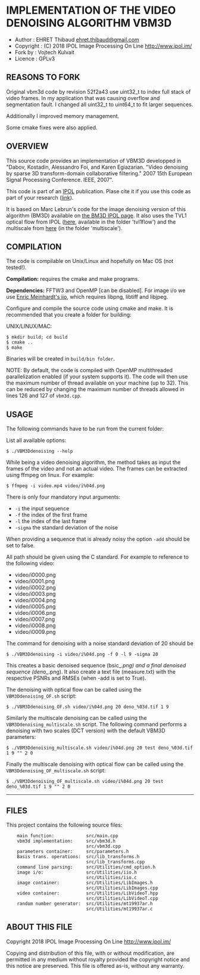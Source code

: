 IMPLEMENTATION OF THE VIDEO DENOISING ALGORITHM VBM3D
=====================================================

* Author    : EHRET Thibaud <ehret.thibaud@gmail.com>
* Copyright : (C) 2018 IPOL Image Processing On Line http://www.ipol.im/
* Fork by    : Vojtech Kulvait
* Licence   : GPLv3


REASONS TO FORK
---------------

Original vbm3d code by revision 52f2a43 use uint32_t to index full stack of video frames. In my application that was causing overflow and segmentation fault. I changed all uint32_t to uint64_t to fit larger sequences.

Additionally I improved memory management.

Some cmake fixes were also applied.

OVERVIEW
--------

This source code provides an implementation of VBM3D developped in "Dabov, Kostadin,
Alessandro Foi, and Karen Egiazarian. "Video denoising by sparse 3D transform-domain
collaborative filtering." 2007 15th European Signal Processing Conference. IEEE, 2007".

This code is part of an [IPOL](http://www.ipol.im/) publication. Plase cite it
if you use this code as part of your research ([link](https://www.ipol.im/pub/art/2021/340/)).

It is based on Marc Lebrun's code for the image denoising version of this algorithm (BM3D)
available on [the BM3D IPOL page](http://www.ipol.im/pub/art/2012/l-bm3d/).
It also uses the TVL1 optical flow from IPOL ([here](http://www.ipol.im/pub/art/2013/26/), available 
in the folder 'tvl1flow') and the multiscale from [here](https://github.com/npd/multiscaler)
(in the folder 'multiscale').

COMPILATION
-----------

The code is compilable on Unix/Linux and hopefully on Mac OS (not tested!). 

**Compilation:** requires the cmake and make programs.

**Dependencies:** FFTW3 and OpenMP [can be disabled]. 
For image i/o we use [Enric Meinhardt's iio](https://github.com/mnhrdt/iio),
which requires libpng, libtiff and libjpeg.
 
Configure and compile the source code using cmake and make.  It is recommended
that you create a folder for building:

UNIX/LINUX/MAC:
```
$ mkdir build; cd build
$ cmake ..
$ make
```

Binaries will be created in `build/bin folder`.

NOTE: By default, the code is compiled with OpenMP multithreaded
parallelization enabled (if your system supports it). 
The code will then use the maximum number of thread available on your machine (up to 32). 
This can be reduced by changing the maximum number of threads allowed in lines 126 and 127 
of `vbm3d.cpp`.

USAGE
-----

The following commands have to be run from the current folder:

List all available options:</br>
```
$ ./VBM3Ddenoising --help
```

While being a video denoising algorithm, the method takes as input the frames of the video 
and not an actual video. The frames can be extracted using ffmpeg on linux. For example: 
```
$ ffmpeg -i video.mp4 video/i%04d.png
```

There is only four mandatory input arguments:
* `-i` the input sequence
* `-f` the index of the first frame
* `-l` the index of the last frame
* `-sigma` the standard deviation of the noise

When providing a sequence that is already noisy the option `-add` should be set to false.

All path should be given using the C standard. For example to reference to the following video:
* video/i0000.png
* video/i0001.png
* video/i0002.png
* video/i0003.png
* video/i0004.png
* video/i0005.png
* video/i0006.png
* video/i0007.png
* video/i0008.png
* video/i0009.png

The command for denoising with a noise standard deviation of 20 should be 
```
$ ./VBM3Ddenoising -i video/i%04d.png -f 0 -l 9 -sigma 20
```

This creates a basic denoised sequence (bsic_*.png) and a final denoised sequence (deno_*.png).
It also create a text file (measure.txt) with the respective PSNRs and RMSEs (when -add is set to True).

The denoising with optical flow can be called using the `VBM3Ddenoising_OF.sh` script:
```
$ ./VBM3Ddenoising_OF.sh video/i%04d.png 20 deno_%03d.tif 1 9
```

Similarly the multiscale denoising can be called using the `VBM3Ddenoising_multiscale.sh` script. The following
command performs a denoising with two scales (DCT version) with the default VBM3D parameters: 
```
$ ./VBM3Ddenoising_multiscale.sh video/i%04d.png 20 test deno_%03d.tif 1 9 "" 2 0
```

Finally the multiscale denoising with optical flow can be called using the `VBM3Ddenoising_OF_multiscale.sh` script:
```
$ ./VBM3Ddenoising_OF_multiscale.sh video/i%04d.png 20 test deno_%03d.tif 1 9 "" 2 0
```
-----

FILES
-----

This project contains the following source files:
```
	main function:            src/main.cpp
	vbm3d implementation:     src/vbm3d.h
	                          src/vbm3d.cpp
	parameters container:     src/parameters.h
	Basis trans. operations:  src/lib_transforms.h
	                          src/lib_transforms.cpp
	command line parsing:     src/Utilities/cmd_option.h
	image i/o:                src/Utilities/iio.h
	                          src/Utilities/iio.c
	image container:          src/Utilities/LibImages.h
	                          src/Utilities/LibImages.cpp
	video container:          src/Utilities/LibVideoT.hpp
	                          src/Utilities/LibVideoT.cpp
	random number generator:  src/Utilities/mt19937ar.h
	                          src/Utilities/mt19937ar.c
```

ABOUT THIS FILE
---------------

Copyright 2018 IPOL Image Processing On Line http://www.ipol.im/

Copying and distribution of this file, with or without modification,
are permitted in any medium without royalty provided the copyright
notice and this notice are preserved.  This file is offered as-is,
without any warranty.
